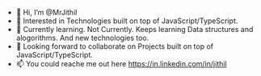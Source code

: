 - 👋 Hi, I’m @MrJithil
- 👀 Interested in Technologies built on top of JavaScript/TypeScript.
- 🌱 Currently learning. Not Currently. Keeps learning Data structures and alogorithms. And new technologies too.
- 💞️ Looking forward to collaborate on Projects built on top of JavaScript/TypeScript.
- 📫 You could reache me out here https://in.linkedin.com/in/jithil

<!---
MrJithil/MrJithil is a ✨ special ✨ repository because its `README.md` (this file) appears on your GitHub profile.
You can click the Preview link to take a look at your changes.
--->
